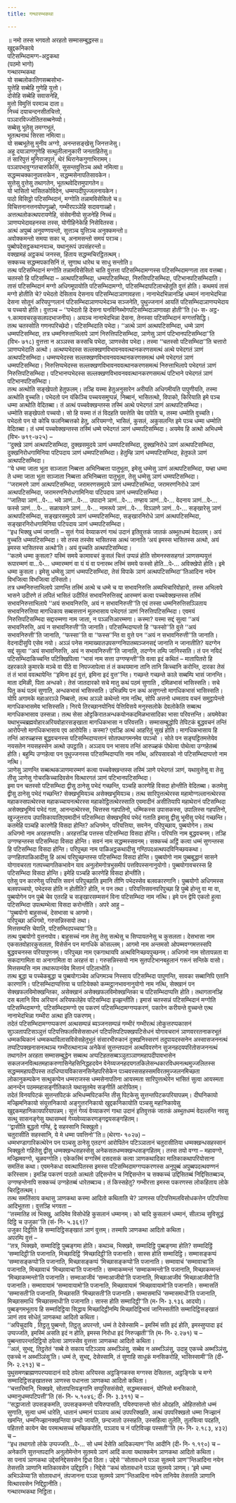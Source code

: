 ```yaml
---
title: गन्थारम्भकथा

---
```

॥ नमो तस्स भगवतो अरहतो सम्मासम्बुद्धस्स॥  
खुद्दकनिकाये  
पटिसम्भिदामग्ग-अट्ठकथा  
(पठमो भागो)  
गन्थारम्भकथा  
यो सब्बलोकातिगसब्बसोभा-  
युत्तेहि सब्बेहि गुणेहि युत्तो।  
दोसेहि सब्बेहि सवासनेहि,  
मुत्तो विमुत्तिं परमञ्च दाता॥  
निच्चं दयाचन्दनसीतचित्तो,  
पञ्ञारविज्जोतितसब्बनेय्यो।  
सब्बेसु भूतेसु तमग्गभूतं,  
भूतत्थनाथं सिरसा नमित्वा॥  
यो सब्बभूतेसु मुनीव अग्गो, अनन्तसङ्खेसु जिनत्तजेसु।  
अहू दयाञाणगुणेहि सत्थुलीलानुकारी जनताहितेसु॥  
तं सारिपुत्तं मुनिराजपुत्तं, थेरं थिरानेकगुणाभिरामम्।  
पञ्ञापभावुग्गतचारुकित्तिं, सुसन्तवुत्तिञ्च अथो नमित्वा॥  
सद्धम्मचक्कानुपवत्तकेन , सद्धम्मसेनापतिसावकेन।  
सुत्तेसु वुत्तेसु तथागतेन, भूतत्थवेदित्तमुपागतेन॥  
यो भासितो भासितकोविदेन, धम्मप्पदीपुज्जलनायकेन।  
पाठो विसिट्ठो पटिसम्भिदानं, मग्गोति तन्नामविसेसितो च॥  
विचित्तनानत्तनयोपगूळ्हो, गम्भीरपञ्ञेहि सदावगाळ्हो।  
अत्तत्थलोकत्थपरायणेहि, संसेवनीयो सुजनेहि निच्चं॥  
ञाणप्पभेदावहनस्स तस्स, योगीहिनेकेहि निसेवितस्स।  
अत्थं अपुब्बं अनुवण्णयन्तो, सुत्तञ्च युत्तिञ्च अनुक्कमन्तो॥  
अवोक्कमन्तो समया सका च, अनामसन्तो समयं परञ्च।  
पुब्बोपदेसट्ठकथानयञ्च, यथानुरूपं उपसंहरन्तो॥  
वक्खामहं अट्ठकथं जनस्स, हिताय सद्धम्मचिरट्ठितत्थम्।  
सक्कच्च सद्धम्मपकासिनिं तं, सुणाथ धारेथ च साधु सन्तोति॥  
तत्थ पटिसम्भिदानं मग्गोति तन्नामविसेसितो चाति वुत्तत्ता पटिसम्भिदामग्गस्स पटिसम्भिदामग्गता ताव वत्तब्बा। चतस्सो हि पटिसम्भिदा – अत्थपटिसम्भिदा, धम्मपटिसम्भिदा, निरुत्तिपटिसम्भिदा, पटिभानपटिसम्भिदाति। तासं पटिसम्भिदानं मग्गो अधिगमूपायोति पटिसम्भिदामग्गो, पटिसम्भिदापटिलाभहेतूति वुत्तं होति। कथमयं तासं मग्गो होतीति चे? पभेदतो देसिताय देसनाय पटिसम्भिदाञाणावहत्ता। नानाभेदभिन्नानञ्हि धम्मानं नानाभेदभिन्ना देसना सोतूनं अरियपुग्गलानं पटिसम्भिदाञाणप्पभेदञ्च सञ्जनेति, पुथुज्जनानं आयतिं पटिसम्भिदाञाणप्पभेदाय च पच्चयो होति। वुत्तञ्च – ‘‘पभेदतो हि देसना घनविनिब्भोगपटिसम्भिदाञाणावहा होती’’ति (ध॰ स॰ अट्ठ॰ १.कामावचरकुसलपदभाजनीय)। अयञ्च नानाभेदभिन्ना देसना, तेनस्सा पटिसम्भिदानं मग्गत्तसिद्धि।  
तत्थ चतस्सोति गणनपरिच्छेदो। पटिसम्भिदाति पभेदा। ‘‘अत्थे ञाणं अत्थपटिसम्भिदा, धम्मे ञाणं धम्मपटिसम्भिदा, तत्र धम्मनिरुत्ताभिलापे ञाणं निरुत्तिपटिसम्भिदा, ञाणेसु ञाणं पटिभानपटिसम्भिदा’’ति (विभ॰ ७१८) वुत्तत्ता न अञ्ञस्स कस्सचि पभेदा, ञाणस्सेव पभेदा। तस्मा ‘‘चतस्सो पटिसम्भिदा’’ति चत्तारो ञाणप्पभेदाति अत्थो। अत्थप्पभेदस्स सल्लक्खणविभावनववत्थानकरणसमत्थं अत्थे पभेदगतं ञाणं अत्थपटिसम्भिदा। धम्मप्पभेदस्स सल्लक्खणविभावनववत्थानकरणसमत्थं धम्मे पभेदगतं ञाणं धम्मपटिसम्भिदा। निरुत्तिप्पभेदस्स सल्लक्खणविभावनववत्थानकरणसमत्थं निरुत्ताभिलापे पभेदगतं ञाणं निरुत्तिपटिसम्भिदा। पटिभानप्पभेदस्स सल्लक्खणविभावनववत्थानकरणसमत्थं पटिभाने पभेदगतं ञाणं पटिभानपटिसम्भिदा।  
तत्थ अत्थोति सङ्खेपतो हेतुफलम्। तञ्हि यस्मा हेतुअनुसारेन अरीयति अधिगमीयति पापुणीयति, तस्मा अत्थोति वुच्चति। पभेदतो पन यंकिञ्चि पच्चयसमुप्पन्नं, निब्बानं, भासितत्थो, विपाको, किरियाति इमे पञ्च धम्मा अत्थोति वेदितब्बा। तं अत्थं पच्चवेक्खन्तस्स तस्मिं अत्थे पभेदगतं ञाणं अत्थपटिसम्भिदा।  
धम्मोति सङ्खेपतो पच्चयो। सो हि यस्मा तं तं विदहति पवत्तेति चेव पापेति च, तस्मा धम्मोति वुच्चति। पभेदतो पन यो कोचि फलनिब्बत्तको हेतु, अरियमग्गो, भासितं, कुसलं, अकुसलन्ति इमे पञ्च धम्मा धम्मोति वेदितब्बा। तं धम्मं पच्चवेक्खन्तस्स तस्मिं धम्मे पभेदगतं ञाणं धम्मपटिसम्भिदा। अयमेव हि अत्थो अभिधम्मे (विभ॰ ७१९-७२५) –  
‘‘दुक्खे ञाणं अत्थपटिसम्भिदा, दुक्खसमुदये ञाणं धम्मपटिसम्भिदा, दुक्खनिरोधे ञाणं अत्थपटिसम्भिदा, दुक्खनिरोधगामिनिया पटिपदाय ञाणं धम्मपटिसम्भिदा। हेतुम्हि ञाणं धम्मपटिसम्भिदा, हेतुफले ञाणं अत्थपटिसम्भिदा।  
‘‘ये धम्मा जाता भूता सञ्जाता निब्बत्ता अभिनिब्बत्ता पातुभूता, इमेसु धम्मेसु ञाणं अत्थपटिसम्भिदा, यम्हा धम्मा ते धम्मा जाता भूता सञ्जाता निब्बत्ता अभिनिब्बत्ता पातुभूता, तेसु धम्मेसु ञाणं धम्मपटिसम्भिदा।  
‘‘जरामरणे ञाणं अत्थपटिसम्भिदा, जरामरणसमुदये ञाणं धम्मपटिसम्भिदा, जरामरणनिरोधे ञाणं अत्थपटिसम्भिदा, जरामरणनिरोधगामिनिया पटिपदाय ञाणं धम्मपटिसम्भिदा।  
‘‘जातिया ञाणं…पे॰… भवे ञाणं…पे॰… उपादाने ञाणं…पे॰… तण्हाय ञाणं…पे॰… वेदनाय ञाणं…पे॰… फस्से ञाणं….पे॰… सळायतने ञाणं….पे॰… नामरूपे ञाणं…पे॰… विञ्ञाणे ञाणं…पे॰… सङ्खारेसु ञाणं अत्थपटिसम्भिदा, सङ्खारसमुदये ञाणं धम्मपटिसम्भिदा, सङ्खारनिरोधे ञाणं अत्थपटिसम्भिदा, सङ्खारनिरोधगामिनिया पटिपदाय ञाणं धम्मपटिसम्भिदा।  
‘‘इध भिक्खु धम्मं जानाति – सुत्तं गेय्यं वेय्याकरणं गाथं उदानं इतिवुत्तकं जातकं अब्भुतधम्मं वेदल्लम्। अयं वुच्चति धम्मपटिसम्भिदा। सो तस्स तस्सेव भासितस्स अत्थं जानाति ‘अयं इमस्स भासितस्स अत्थो, अयं इमस्स भासितस्स अत्थो’ति। अयं वुच्चति अत्थपटिसम्भिदा।  
‘‘कतमे धम्मा कुसला? यस्मिं समये कामावचरं कुसलं चित्तं उप्पन्नं होति सोमनस्ससहगतं ञाणसम्पयुत्तं रूपारम्मणं वा…पे॰… धम्मारम्मणं वा यं यं वा पनारब्भ तस्मिं समये फस्सो होति…पे॰… अविक्खेपो होति। इमे धम्मा कुसला। इमेसु धम्मेसु ञाणं धम्मपटिसम्भिदा, तेसं विपाके ञाणं अत्थपटिसम्भिदा’’तिआदिना नयेन विभजित्वा विभजित्वा दस्सितो।  
तत्र धम्मनिरुत्ताभिलापे ञाणन्ति तस्मिं अत्थे च धम्मे च या सभावनिरुत्ति अब्यभिचारिवोहारो, तस्स अभिलापे भासने उदीरणे तं लपितं भासितं उदीरितं सभावनिरुत्तिसद्दं आरम्मणं कत्वा पच्चवेक्खन्तस्स तस्मिं सभावनिरुत्ताभिलापे ‘‘अयं सभावनिरुत्ति, अयं न सभावनिरुत्ती’’ति एवं तस्सा धम्मनिरुत्तिसञ्ञिताय सभावनिरुत्तिया मागधिकाय सब्बसत्तानं मूलभासाय पभेदगतं ञाणं निरुत्तिपटिसम्भिदा। एवमयं निरुत्तिपटिसम्भिदा सद्दारम्मणा नाम जाता, न पञ्ञत्तिआरम्मणा। कस्मा? यस्मा सद्दं सुत्वा ‘‘अयं सभावनिरुत्ति, अयं न सभावनिरुत्ती’’ति जानाति। पटिसम्भिदाप्पत्तो हि ‘‘फस्सो’’ति वुत्ते ‘‘अयं सभावनिरुत्ती’’ति जानाति, ‘‘फस्सा’’ति वा ‘‘फस्स’’न्ति वा वुत्ते पन ‘‘अयं न सभावनिरुत्ती’’ति जानाति। वेदनादीसुपि एसेव नयो। अञ्ञं पनेस नामाख्यातउपसग्गनिपातब्यञ्जनसद्दं जानाति न जानातीति? यदग्गेन सद्दं सुत्वा ‘‘अयं सभावनिरुत्ति, अयं न सभावनिरुत्ती’’ति जानाति, तदग्गेन तम्पि जानिस्सति। तं पन नयिदं पटिसम्भिदाकिच्चन्ति पटिक्खिपित्वा ‘‘भासं नाम सत्ता उग्गण्हन्ती’’ति वत्वा इदं कथितं – मातापितरो हि दहरकाले कुमारके मञ्चे वा पीठे वा निपज्जापेत्वा तं तं कथयमाना तानि तानि किच्चानि करोन्ति, दारका तेसं तं तं भासं ववत्थापेन्ति ‘‘इमिना इदं वुत्तं, इमिना इदं वुत्त’’न्ति। गच्छन्ते गच्छन्ते काले सब्बम्पि भासं जानन्ति। माता दमिळी, पिता अन्धको। तेसं जातदारको सचे मातु कथं पठमं सुणाति , दमिळभासं भासिस्सति। सचे पितु कथं पठमं सुणाति, अन्धकभासं भासिस्सति। उभिन्नम्पि पन कथं असुणन्तो मागधिकभासं भासिस्सति।  
योपि अगामके महाअरञ्ञे निब्बत्तो, तत्थ अञ्ञो कथेन्तो नाम नत्थि, सोपि अत्तनो धम्मताय वचनं समुट्ठापेन्तो मागधिकभासमेव भासिस्सति। निरये तिरच्छानयोनियं पेत्तिविसये मनुस्सलोके देवलोकेति सब्बत्थ मागधिकभासाव उस्सन्ना। तत्थ सेसा ओट्टकिरातअन्धकयोनकदमिळभासादिका भासा परिवत्तन्ति। अयमेवेका यथाभुच्चब्रह्मवोहारअरियवोहारसङ्खाता मागधिकभासा न परिवत्तति। सम्मासम्बुद्धोपि तेपिटकं बुद्धवचनं तन्तिं आरोपेन्तो मागधिकभासाय एव आरोपेसि। कस्मा? एवञ्हि अत्थं आहरितुं सुखं होति। मागधिकभासाय हि तन्तिं आरुळ्हस्स बुद्धवचनस्स पटिसम्भिदाप्पत्तानं सोतपथागमनमेव पपञ्चो । सोते पन सङ्घट्टितमत्तेयेव नयसतेन नयसहस्सेन अत्थो उपट्ठाति। अञ्ञाय पन भासाय तन्तिं आरुळ्हकं पोथेत्वा पोथेत्वा उग्गहेतब्बं होति। बहुम्पि उग्गहेत्वा पन पुथुज्जनस्स पटिसम्भिदाप्पत्ति नाम नत्थि, अरियसावको नो पटिसम्भिदाप्पत्तो नाम नत्थि।  
ञाणेसु ञाणन्ति सब्बत्थकञाणमारम्मणं कत्वा पच्चवेक्खन्तस्स तस्मिं ञाणे पभेदगतं ञाणं, यथावुत्तेसु वा तेसु तीसु ञाणेसु गोचरकिच्चादिवसेन वित्थारगतं ञाणं पटिभानपटिसम्भिदा।  
इमा पन चतस्सो पटिसम्भिदा द्वीसु ठानेसु पभेदं गच्छन्ति, पञ्चहि कारणेहि विसदा होन्तीति वेदितब्बा। कतमेसु द्वीसु ठानेसु पभेदं गच्छन्ति? सेक्खभूमियञ्च असेक्खभूमियञ्च। तत्थ सारिपुत्तत्थेरस्स महामोग्गल्लानत्थेरस्स महाकस्सपत्थेरस्स महाकच्चायनत्थेरस्स महाकोट्ठितत्थेरस्साति एवमादीनं असीतियापि महाथेरानं पटिसम्भिदा असेक्खभूमियं पभेदं गता, आनन्दत्थेरस्स, चित्तस्स गहपतिनो, धम्मिकस्स उपासकस्स, उपालिस्स गहपतिनो, खुज्जुत्तराय उपासिकायातिएवमादीनं पटिसम्भिदा सेक्खभूमियं पभेदं गताति इमासु द्वीसु भूमीसु पभेदं गच्छन्ति।  
कतमेहि पञ्चहि कारणेहि विसदा होन्ति? अधिगमेन, परियत्तिया, सवनेन, परिपुच्छाय, पुब्बयोगेन। तत्थ अधिगमो नाम अरहत्तप्पत्ति। अरहत्तञ्हि पत्तस्स पटिसम्भिदा विसदा होन्ति। परियत्ति नाम बुद्धवचनम्। तञ्हि उग्गण्हन्तस्स पटिसम्भिदा विसदा होन्ति। सवनं नाम सद्धम्मस्सवनम्। सक्कच्चं अट्ठिं कत्वा धम्मं सुणन्तस्स हि पटिसम्भिदा विसदा होन्ति। परिपुच्छा नाम पाळिअट्ठकथादीसु गण्ठिपदअत्थपदविनिच्छयकथा। उग्गहितपाळिआदीसु हि अत्थं परिपुच्छन्तस्स पटिसम्भिदा विसदा होन्ति। पुब्बयोगो नाम पुब्बबुद्धानं सासने योगावचरता गतपच्चागतिकभावेन याव अनुलोमगोत्रभुसमीपं पत्तविपस्सनानुयोगो। पुब्बयोगावचरस्स हि पटिसम्भिदा विसदा होन्ति। इमेहि पञ्चहि कारणेहि विसदा होन्तीति।  
एतेसु पन कारणेसु परियत्ति सवनं परिपुच्छाति इमानि तीणि पभेदस्सेव बलवकारणानि। पुब्बयोगो अधिगमस्स बलवपच्चयो, पभेदस्स होति न होतीति? होति, न पन तथा। परियत्तिसवनपरिपुच्छा हि पुब्बे होन्तु वा मा वा, पुब्बयोगेन पन पुब्बे चेव एतरहि च सङ्खारसम्मसनं विना पटिसम्भिदा नाम नत्थि। इमे पन द्वेपि एकतो हुत्वा पटिसम्भिदा उपत्थम्भेत्वा विसदा करोन्तीति। अपरे आहु –  
‘‘पुब्बयोगो बाहुसच्चं, देसभासा च आगमो।  
परिपुच्छा अधिगमो, गरुसन्निस्सयो तथा।  
मित्तसम्पत्ति चेवाति, पटिसम्भिदपच्चया’’ति॥  
तत्थ पुब्बयोगो वुत्तनयोव। बाहुसच्चं नाम तेसु तेसु सत्थेसु च सिप्पायतनेसु च कुसलता। देसभासा नाम एकसतवोहारकुसलता, विसेसेन पन मागधिके कोसल्लम्। आगमो नाम अन्तमसो ओपम्मवग्गमत्तस्सपि बुद्धवचनस्स परियापुणनम्। परिपुच्छा नाम एकगाथायपि अत्थविनिच्छयपुच्छनम्। अधिगमो नाम सोतापन्नता वा सकदागामिता वा अनागामिता वा अरहत्तं वा। गरुसन्निस्सयो नाम सुतपटिभानबहुलानं गरूनं सन्तिके वासो। मित्तसम्पत्ति नाम तथारूपानंयेव मित्तानं पटिलाभोति।  
तत्थ बुद्धा च पच्चेकबुद्धा च पुब्बयोगञ्चेव अधिगमञ्च निस्साय पटिसम्भिदा पापुणन्ति, सावका सब्बानिपि एतानि कारणानि। पटिसम्भिदाप्पत्तिया च पाटियेक्को कम्मट्ठानभावनानुयोगो नाम नत्थि, सेक्खानं पन सेक्खफलविमोक्खन्तिका, असेक्खानं असेक्खफलविमोक्खन्तिका च पटिसम्भिदाप्पत्ति होति। तथागतानञ्हि दस बलानि विय अरियानं अरियफलेहेव पटिसम्भिदा इज्झन्तीति। इमासं चतस्सन्नं पटिसम्भिदानं मग्गोति पटिसम्भिदामग्गो, पटिसम्भिदामग्गो एव पकरणं पटिसम्भिदामग्गप्पकरणं, पकारेन करीयन्ते वुच्चन्ते एत्थ नानाभेदभिन्ना गम्भीरा अत्था इति पकरणम्।  
तदेतं पटिसम्भिदामग्गप्पकरणं अत्थसम्पन्नं ब्यञ्जनसम्पन्नं गम्भीरं गम्भीरत्थं लोकुत्तरप्पकासनं सुञ्ञतापटिसञ्ञुत्तं पटिपत्तिफलविसेससाधनं पटिपत्तिपटिपक्खपटिसेधनं योगावचरानं ञाणवररतनाकरभूतं धम्मकथिकानं धम्मकथाविलासविसेसहेतुभूतं संसारभीरुकानं दुक्खनिस्सरणं तदुपायदस्सनेन अस्सासजननत्थं तप्पटिपक्खनासनत्थञ्च गम्भीरत्थानञ्च अनेकेसं सुत्तन्तपदानं अत्थविवरणेन सुजनहदयपरितोसजननत्थं तथागतेन अरहता सम्मासम्बुद्धेन सब्बत्थ अप्पटिहतसब्बञ्ञुतञ्ञाणमहापदीपावभासेन सकलजनवित्थतमहाकरुणासिनेहसिनिद्धहदयेन वेनेय्यजनहदयगतकिलेसन्धकारविधमनत्थमुज्जलितस्स सद्धम्ममहापदीपस्स तदधिप्पायविकासनसिनेहपरिसेकेन पञ्चवस्ससहस्समविरतमुज्जलनमिच्छता लोकानुकम्पकेन सत्थुकप्पेन धम्मराजस्स धम्मसेनापतिना आयस्मता सारिपुत्तत्थेरेन भासितं सुत्वा आयस्मता आनन्देन पठममहासङ्गीतिकाले यथासुतमेव सङ्गीतिं आरोपितम्।  
तदेतं विनयपिटकं सुत्तन्तपिटकं अभिधम्मपिटकन्ति तीसु पिटकेसु सुत्तन्तपिटकपरियापन्नम्। दीघनिकायो मज्झिमनिकायो संयुत्तनिकायो अङ्गुत्तरनिकायो खुद्दकनिकायोति पञ्चसु महानिकायेसु खुद्दकमहानिकायपरियापन्नम्। सुत्तं गेय्यं वेय्याकरणं गाथा उदानं इतिवुत्तकं जातकं अब्भुतधम्मं वेदल्लन्ति नवसु सत्थु सासनङ्गेसु यथासम्भवं गेय्यवेय्याकरणङ्गद्वयसङ्गहितम्।  
‘‘द्वासीति बुद्धतो गण्हिं, द्वे सहस्सानि भिक्खुतो।  
चतुरासीति सहस्सानि, ये मे धम्मा पवत्तिनो’’ति॥ (थेरगा॰ १०२७) –  
धम्मभण्डागारिकत्थेरेन पन पञ्चसु ठानेसु एतदग्गं आरोपितेन पटिञ्ञातानं चतुरासीतिया धम्मक्खन्धसहस्सानं भिक्खुतो गहितेसु द्वीसु धम्मक्खन्धसहस्सेसु अनेकसतधम्मक्खन्धसङ्गहितम्। तस्स तयो वग्गा – महावग्गो, मज्झिमवग्गो, चूळवग्गोति। एकेकस्मिं वग्गस्मिं दसदसकं कत्वा ञाणकथादिका मातिकाकथापरियोसाना समतिंस कथा। एवमनेकधा ववत्थापितस्स इमस्स पटिसम्भिदामग्गप्पकरणस्स अनुपुब्बं अपुब्बपदत्थवण्णनं करिस्साम। इमञ्हि पकरणं पाठतो अत्थतो उद्दिसन्तेन च निद्दिसन्तेन च सक्कच्चं उद्दिसितब्बं निद्दिसितब्बञ्च, उग्गण्हन्तेनापि सक्कच्चं उग्गहेतब्बं धारेतब्बञ्च। तं किस्सहेतु? गम्भीरत्ता इमस्स पकरणस्स लोकहिताय लोके चिरट्ठितत्थम्।  
तत्थ समतिंसाय कथासु ञाणकथा कस्मा आदितो कथिताति चे? ञाणस्स पटिपत्तिमलविसोधकत्तेन पटिपत्तिया आदिभूतत्ता। वुत्तञ्हि भगवता –  
‘‘तस्मातिह त्वं भिक्खु, आदिमेव विसोधेहि कुसलानं धम्मानम्। को चादि कुसलानं धम्मानं, सीलञ्च सुविसुद्धं दिट्ठि च उजुका’’ति (सं॰ नि॰ ५.३६९)?  
उजुका दिट्ठीति हि सम्मादिट्ठिसङ्खातं ञाणं वुत्तम्। तस्मापि ञाणकथा आदितो कथिता।  
अपरम्पि वुत्तं –  
‘‘तत्र, भिक्खवे, सम्मादिट्ठि पुब्बङ्गमा होति। कथञ्च, भिक्खवे, सम्मादिट्ठि पुब्बङ्गमा होति? सम्मादिट्ठिं ‘सम्मादिट्ठी’ति पजानाति, मिच्छादिट्ठिं ‘मिच्छादिट्ठी’ति पजानाति। सास्स होति सम्मादिट्ठि। सम्मासङ्कप्पं ‘सम्मासङ्कप्पो’ति पजानाति, मिच्छासङ्कप्पं ‘मिच्छासङ्कप्पो’ति पजानाति। सम्मावाचं ‘सम्मावाचा’ति पजानाति, मिच्छावाचं ‘मिच्छावाचा’ति पजानाति। सम्माकम्मन्तं ‘सम्माकम्मन्तो’ति पजानाति, मिच्छाकम्मन्तं ‘मिच्छाकम्मन्तो’ति पजानाति। सम्माआजीवं ‘सम्माआजीवो’ति पजानाति, मिच्छाआजीवं ‘मिच्छाआजीवो’ति पजानाति। सम्मावायामं ‘सम्मावायामो’ति पजानाति, मिच्छावायामं ‘मिच्छावायामो’ति पजानाति। सम्मासतिं ‘सम्मासती’ति पजानाति, मिच्छासतिं ‘मिच्छासती’ति पजानाति। सम्मासमाधिं ‘सम्मासमाधी’ति पजानाति, मिच्छासमाधिं ‘मिच्छासमाधी’ति पजानाति। सास्स होति सम्मादिट्ठी’’ति (म॰ नि॰ ३.१३६ आदयो)।  
पुब्बङ्गमभूताय हि सम्मादिट्ठिया सिद्धाय मिच्छादिट्ठीनम्पि मिच्छादिट्ठिभावं जानिस्सतीति सम्मादिट्ठिसङ्खातं ञाणं ताव सोधेतुं ञाणकथा आदितो कथिता।  
‘‘अपिचुदायि , तिट्ठतु पुब्बन्तो, तिट्ठतु अपरन्तो, धम्मं ते देसेस्सामि – इमस्मिं सति इदं होति, इमस्सुप्पादा इदं उप्पज्जति, इमस्मिं असति इदं न होति, इमस्स निरोधा इदं निरुज्झती’’ति (म॰ नि॰ २.२७१) च –  
पुब्बन्तापरन्तदिट्ठियो ठपेत्वा ञाणस्सेव वुत्तत्ता ञाणकथा आदितो कथिता।  
‘‘अलं, सुभद्द, तिट्ठतेतं ‘सब्बे ते सकाय पटिञ्ञाय अब्भञ्ञिंसु, सब्बेव न अब्भञ्ञिंसु, उदाहु एकच्चे अब्भञ्ञिंसु, एकच्चे न अब्भञ्ञिंसू’ति। धम्मं ते, सुभद्द, देसेस्सामि, तं सुणाहि साधुकं मनसिकरोहि, भासिस्सामी’’ति (दी॰ नि॰ २.२१३) च –  
पुथुसमणब्राह्मणपरप्पवादानं वादे ठपेत्वा अरियस्स अट्ठङ्गिकस्स मग्गस्स देसितत्ता, अट्ठङ्गिके च मग्गे सम्मादिट्ठिसङ्खातस्स ञाणस्स पधानत्ता ञाणकथा आदितो कथिता।  
‘‘चत्तारिमानि, भिक्खवे, सोतापत्तियङ्गानि सप्पुरिससंसेवो, सद्धम्मस्सवनं, योनिसो मनसिकारो, धम्मानुधम्मपटिपत्ती’’ति (सं॰ नि॰ ५.१०४६; दी॰ नि॰ ३.३११) च –  
‘‘सद्धाजातो उपसङ्कमति, उपसङ्कमन्तो पयिरुपासति, पयिरुपासन्तो सोतं ओदहति, ओहितसोतो धम्मं सुणाति, सुत्वा धम्मं धारेति, धातानं धम्मानं पञ्ञाय अत्थं उपपरिक्खति, अत्थं उपपरिक्खतो धम्मा निज्झानं खमन्ति, धम्मनिज्झानक्खन्तिया छन्दो जायति, छन्दजातो उस्सहति, उस्सहित्वा तुलेति, तुलयित्वा पदहति, पहितत्तो कायेन चेव परमत्थसच्चं सच्छिकरोति, पञ्ञाय च नं पटिविज्झ पस्सती’’ति (म॰ नि॰ २.१८३, ४३२) च –  
‘‘इध तथागतो लोके उप्पज्जति…पे॰… सो धम्मं देसेति आदिकल्याण’’न्ति आदीनि (दी॰ नि॰ १.१९०) च –  
अनेकानि सुत्तन्तपदानि अनुलोमेन्तेन सुतमये ञाणं आदिं कत्वा यथाक्कमेन ञाणकथा आदितो कथिता।  
सा पनायं ञाणकथा उद्देसनिद्देसवसेन द्विधा ठिता। उद्देसे ‘‘सोतावधाने पञ्ञा सुतमये ञाण’’न्तिआदिना नयेन तेसत्तति ञाणानि मातिकावसेन उद्दिट्ठानि। निद्देसे ‘‘कथं सोतावधाने पञ्ञा सुतमये ञाणम्। ‘इमे धम्मा अभिञ्ञेय्या’ति सोतावधानं, तंपजानना पञ्ञा सुतमये ञाण’’न्तिआदिना नयेन तानियेव तेसत्तति ञाणानि वित्थारवसेन निद्दिट्ठानीति।  
गन्थारम्भकथा निट्ठिता।  